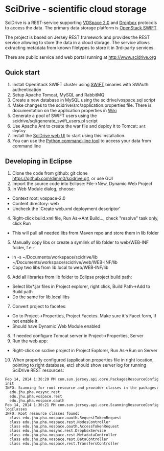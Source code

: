 SciDrive - scientific cloud storage
================================

SciDrive is a REST-service supporting [VOSpace 2.0](http://www.ivoa.net/documents/VOSpace/) and [Dropbox](https://www.dropbox.com/developers/core/docs)
protocols to access the data. The primary data storage platform is [OpenStack SWIFT](http://docs.openstack.org/developer/swift/).

The project is based on Jersey REST framework and provides the REST service allowing to store the data in a cloud storage.
The service allows extracting metadata from known filetypes to store it in 3rd-party services.

There are public service and web portal running at http://www.scidrive.org

Quick start
-----------
1. Install OpenStack SWIFT cluster using [SWIFT](https://launchpad.net/swift) binaries with SWAuth authentication
2. Setup Apache Tomcat, MySQL and RabbitMQ
3. Create a new database in MySQL using the scidrive/vospace.sql script
4. Make changes to the scidrive/src/application.properties file. There is documentation on the application properties in [Wiki](https://github.com/dimm0/scidrive/wiki/SciDrive-Configure)
5. Generate a pool of SWIFT users using the scidrive/sql/generate_swift_users.pl script
6. Use Apache Ant to create the war file and deploy it to Tomcat: `ant deploy`
7. Install the [SciDrive web UI](https://github.com/dimm0/scidrive-ui) to start using this installation.
8. You can use the [Python command-line tool](https://github.com/dimm0/scidrive-python-client) to access your data from command line

Developing in Eclipse
------------------
1. Clone the code from github: git clone https://github.com/dimm0/scidrive.git, or use GUI
2. Import the source code into Eclipse: File->New, Dynamic Web Project
3. In Web Module dialog, choose:
  * Context root: vospace-2.0
  * Content directory: web
  * Uncheck the 'Create web.xml deployment descriptor'
4. Right-click build.xml file, Run As->Ant Build..., check "resolve" task only, click Run
  * This will pull all needed libs from Maven repo and store them in lib folder
5. Manually copy libs or create a symlink of lib folder to web/WEB-INF folder, f.e.:
  * ln -s ~/Documents/workspace/scidrive/lib ~/Documents/workspace/scidrive/web/WEB-INF/lib
  * Copy two libs from lib.local to web/WEB-INF/lib
6. Add all libraries from lib folder to Eclipse project build path:
  * Select lib/*.jar files in Project explorer, right click, Build Path->Add to Build path
  * Do the same for lib.local libs
7. Convert project to facetes:
  * Go to Project->Properties, Project Facetes. Make sure it's Facet form, if not enable it.
  * Should have Dynamic Web Module enabled
8. If needed configure Tomcat server in Project->Properties, Server
9. Run the web app:
  * Right-click on scdive project in Project Explorer, Run As->Run on Server
10. When properly configured (application.properties file in right location, pointing to right database, etc) should show server log for running SciDrive REST resources:
```
Feb 14, 2014 1:30:20 PM com.sun.jersey.api.core.PackagesResourceConfig init
INFO: Scanning for root resource and provider classes in the packages:
  edu.jhu.pha.vosync.rest
  edu.jhu.pha.vospace.rest
  edu.jhu.pha.vospace.oauth
Feb 14, 2014 1:30:21 PM com.sun.jersey.api.core.ScanningResourceConfig logClasses
INFO: Root resource classes found:
  class edu.jhu.pha.vospace.oauth.RequestTokenRequest
  class edu.jhu.pha.vospace.rest.NodesController
  class edu.jhu.pha.vospace.oauth.AccessTokenRequest
  class edu.jhu.pha.vosync.rest.DropboxService
  class edu.jhu.pha.vospace.rest.MetadataController
  class edu.jhu.pha.vospace.rest.DataController
  class edu.jhu.pha.vospace.rest.TransfersController
```
